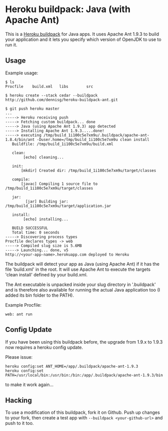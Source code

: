 Heroku buildpack: Java (with Apache Ant)
=========================

This is a [Heroku buildpack](http://devcenter.heroku.com/articles/buildpack) for Java apps.
It uses Apache Ant 1.9.3 to build your application and it lets you specify which version of OpenJDK to use to run it.

Usage
-----

Example usage:

    $ ls
    Procfile	build.xml	libs		src

    $ heroku create --stack cedar --buildpack http://github.com/dennisg/heroku-buildpack-ant.git
    
    $ git push heroku master
    ...
	-----> Heroku receiving push
	-----> Fetching custom buildpack... done
	-----> Java (using Apache Ant 1.9.3) app detected
	-----> Installing Apache Ant 1.9.3.....done!
	-----> executing /tmp/build_1i100c5e7xm9u/.buildpack/apache-ant-1.8.4/bin/ant -Duser.home=/tmp/build_1i100c5e7xm9u clean install
       Buildfile: /tmp/build_1i100c5e7xm9u/build.xml
       
       clean:
            [echo] cleaning...
       
       init:
           [mkdir] Created dir: /tmp/build_1i100c5e7xm9u/target/classes
       
       compile:
           [javac] Compiling 1 source file to /tmp/build_1i100c5e7xm9u/target/classes
       
       jar:
             [jar] Building jar: /tmp/build_1i100c5e7xm9u/target/application.jar
       
       install:
            [echo] installing...
       
       BUILD SUCCESSFUL
       Total time: 0 seconds
	-----> Discovering process types
    Procfile declares types -> web
	-----> Compiled slug size is 5.6MB
	-----> Launching... done, v5
    http://<your-app-name>.herokuapp.com deployed to Heroku

The buildpack will detect your app as Java (using Apache Ant) if it has the file 'build.xml' in the root. It will use Apache Ant to execute the targets 'clean install' defined by your build.xml.

The Ant executable is unpacked inside your slug directory in '.buildpack' and is therefore also available for running the actual Java application too (I added its bin folder to the PATH).

Example Procfile:

	web: ant run

Config Update
-------
If you have been using this buildpack before, the upgrade from 1.9.x to 1.9.3 now requires a heroku config update.

Please issue:

	heroku config:set ANT_HOME=/app/.buildpack/apache-ant-1.9.3
	heroku config:set PATH=/usr/local/bin:/usr/bin:/bin:/app/.buildpack/apache-ant-1.9.3/bin

to make it work again...

Hacking
-------

To use a modification of this buildpack, fork it on Github. Push up changes to your fork, then create a test app with `--buildpack <your-github-url>` and push to it too.

